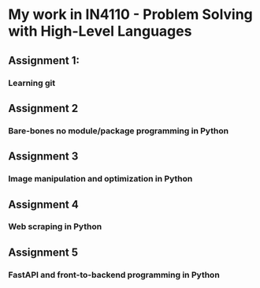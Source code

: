 # My work in IN4110 - Problem Solving with High-Level Languages

## Assignment 1: 
### Learning git

## Assignment 2
### Bare-bones no module/package programming in Python

## Assignment 3
### Image manipulation and optimization in Python

## Assignment 4
### Web scraping in Python

## Assignment 5
### FastAPI and front-to-backend programming in Python